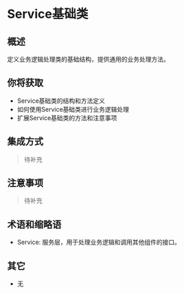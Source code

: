 # Service基础类

## 概述

定义业务逻辑处理类的基础结构，提供通用的业务处理方法。

## 你将获取

- Service基础类的结构和方法定义
- 如何使用Service基础类进行业务逻辑处理
- 扩展Service基础类的方法和注意事项


## 集成方式

> 待补充

## 注意事项

> 待补充

## 术语和缩略语

- Service: 服务层，用于处理业务逻辑和调用其他组件的接口。

## 其它

- 无
